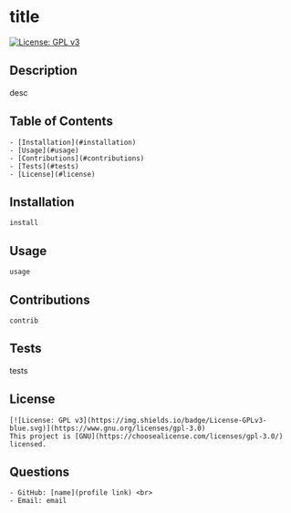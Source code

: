 # title 

  [![License: GPL v3](https://img.shields.io/badge/License-GPLv3-blue.svg)](https://www.gnu.org/licenses/gpl-3.0)

  ## Description

  desc

  ## Table of Contents
    - [Installation](#installation)
    - [Usage](#usage)
    - [Contributions](#contributions)
    - [Tests](#tests)
    - [License](#license)

  ## Installation

    install

  ## Usage

    usage

  ## Contributions

    contrib

  ## Tests

  tests

  ## License 

    [![License: GPL v3](https://img.shields.io/badge/License-GPLv3-blue.svg)](https://www.gnu.org/licenses/gpl-3.0)
    This project is [GNU](https://choosealicense.com/licenses/gpl-3.0/) licensed.

  ## Questions
    - GitHub: [name](profile link) <br>
    - Email: email